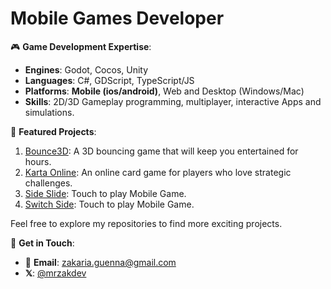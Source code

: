 # Mobile Games Developer


🎮 **Game Development Expertise**:
- **Engines**: Godot, Cocos, Unity
- **Languages**: C#, GDScript, TypeScript/JS
- **Platforms**: **Mobile (ios/android)**, Web and Desktop (Windows/Mac)
- **Skills**:  2D/3D Gameplay programming, multiplayer, interactive Apps and simulations.

🚀 **Featured Projects**:

1. [Bounce3D](https://www.youtube.com/shorts/zLBOZCfi7xE): A 3D bouncing game that will keep you entertained for hours.
2. [Karta Online](https://www.youtube.com/watch?v=3mxSt4iZ3AM&t=38s): An online card game for players who love strategic challenges.
3. [Side Slide](https://previews.customer.envatousercontent.com/h264-video-previews/66f8236a-c06e-4178-a677-ceaa933f9c35/6653934.mp4): Touch to play Mobile Game.
4. [Switch Side](https://previews.customer.envatousercontent.com/h264-video-previews/e37d1853-46af-4bc2-910e-31598774fa96/6653940.mp4): Touch to play Mobile Game.

Feel free to explore my repositories to find more exciting projects.

💬 **Get in Touch**:

- 📧 **Email**: [zakaria.guenna@gmail.com](mailto:zakaria.guenna@gmail.com)
- **𝕏**: [@mrzakdev](https://x.com/mrzakdev)
